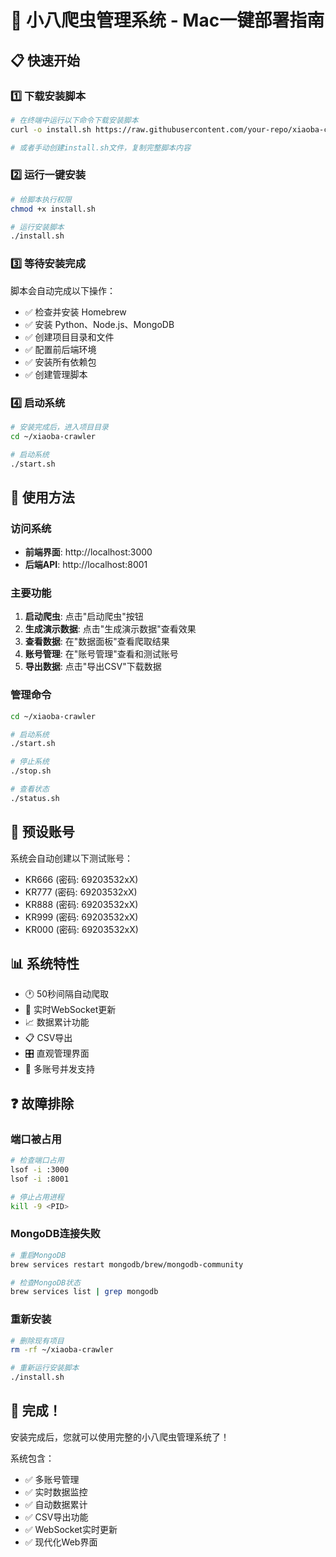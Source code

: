 # 🚀 小八爬虫管理系统 - Mac一键部署指南

## 📋 快速开始

### 1️⃣ 下载安装脚本
```bash
# 在终端中运行以下命令下载安装脚本
curl -o install.sh https://raw.githubusercontent.com/your-repo/xiaoba-crawler/main/install.sh

# 或者手动创建install.sh文件，复制完整脚本内容
```

### 2️⃣ 运行一键安装
```bash
# 给脚本执行权限
chmod +x install.sh

# 运行安装脚本
./install.sh
```

### 3️⃣ 等待安装完成
脚本会自动完成以下操作：
- ✅ 检查并安装 Homebrew
- ✅ 安装 Python、Node.js、MongoDB
- ✅ 创建项目目录和文件
- ✅ 配置前后端环境
- ✅ 安装所有依赖包
- ✅ 创建管理脚本

### 4️⃣ 启动系统
```bash
# 安装完成后，进入项目目录
cd ~/xiaoba-crawler

# 启动系统
./start.sh
```

## 🎯 使用方法

### 访问系统
- **前端界面**: http://localhost:3000
- **后端API**: http://localhost:8001

### 主要功能
1. **启动爬虫**: 点击"启动爬虫"按钮
2. **生成演示数据**: 点击"生成演示数据"查看效果
3. **查看数据**: 在"数据面板"查看爬取结果
4. **账号管理**: 在"账号管理"查看和测试账号
5. **导出数据**: 点击"导出CSV"下载数据

### 管理命令
```bash
cd ~/xiaoba-crawler

# 启动系统
./start.sh

# 停止系统
./stop.sh

# 查看状态
./status.sh
```

## 🔧 预设账号
系统会自动创建以下测试账号：
- KR666 (密码: 69203532xX)
- KR777 (密码: 69203532xX)
- KR888 (密码: 69203532xX)
- KR999 (密码: 69203532xX)
- KR000 (密码: 69203532xX)

## 📊 系统特性
- 🕐 50秒间隔自动爬取
- 📱 实时WebSocket更新
- 📈 数据累计功能
- 📋 CSV导出
- 🎛️ 直观管理界面
- 🔄 多账号并发支持

## ❓ 故障排除

### 端口被占用
```bash
# 检查端口占用
lsof -i :3000
lsof -i :8001

# 停止占用进程
kill -9 <PID>
```

### MongoDB连接失败
```bash
# 重启MongoDB
brew services restart mongodb/brew/mongodb-community

# 检查MongoDB状态
brew services list | grep mongodb
```

### 重新安装
```bash
# 删除现有项目
rm -rf ~/xiaoba-crawler

# 重新运行安装脚本
./install.sh
```

## 🎉 完成！
安装完成后，您就可以使用完整的小八爬虫管理系统了！

系统包含：
- ✅ 多账号管理
- ✅ 实时数据监控  
- ✅ 自动数据累计
- ✅ CSV导出功能
- ✅ WebSocket实时更新
- ✅ 现代化Web界面